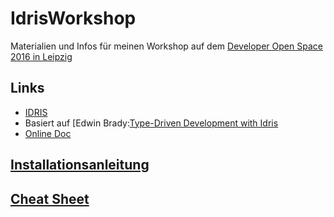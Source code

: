 # IdrisWorkshop
Materialien und Infos für meinen Workshop auf dem [Developer Open Space 2016 in Leipzig](https://devopenspace.de/)

## Links

- [IDRIS](http://www.idris-lang.org/)
- Basiert auf [Edwin Brady:[Type-Driven Development with Idris](https://www.manning.com/books/type-driven-development-with-idris)
- [Online Doc](http://www.idris-lang.org/docs/current/base_doc/)

## [Installationsanleitung](Installation.md)

## [Cheat Sheet](CheatSheet.pdf)
